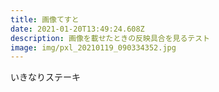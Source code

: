 ```yaml
---
title: 画像てすと
date: 2021-01-20T13:49:24.608Z
description: 画像を載せたときの反映具合を見るテスト
image: img/pxl_20210119_090334352.jpg
---
```

いきなりステーキ